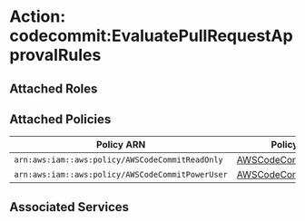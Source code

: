 # Action: codecommit:EvaluatePullRequestApprovalRules

## Attached Roles

## Attached Policies

| Policy ARN | Policy Name |
|------------|-------------|
| `arn:aws:iam::aws:policy/AWSCodeCommitReadOnly` | [AWSCodeCommitReadOnly](../policies.md#awscodecommitreadonly) |
| `arn:aws:iam::aws:policy/AWSCodeCommitPowerUser` | [AWSCodeCommitPowerUser](../policies.md#awscodecommitpoweruser) |

## Associated Services

